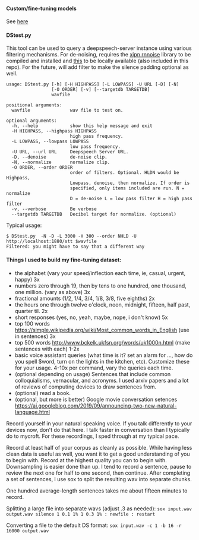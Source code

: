 
#### Custom/fine-tuning models

See [here](DScustommodel.md)

#### DStest.py

This tool can be used to query a deepspeech-server instance using various filtering mechanisms.  For de-noising, requires the [xipn rnnoise](https://github.com/xiph/rnnoise) library to be compiled and installed and [this](https://github.com/Shb742/rnnoise_python) to be locally available (also included in this repo).  For the future, will add filter to make the silence padding optional as well.

```$ python3 ./DStest.py -h
usage: DStest.py [-h] [-H HIGHPASS] [-L LOWPASS] -U URL [-D] [-N] 
                 [-O ORDER] [-v] [--targetdb TARGETDB]
                 wavfile

positional arguments:
  wavfile               wav file to test on.

optional arguments:
  -h, --help            show this help message and exit
  -H HIGHPASS, --highpass HIGHPASS
                        high pass frequency.
  -L LOWPASS, --lowpass LOWPASS
                        low pass frequency.
  -U URL, --url URL     Deepspeech Server URL.
  -D, --denoise         de-noise clip.
  -N, --normalize       normalize clip.
  -O ORDER, --order ORDER
                        order of filters. Optional. HLDN would be Highpass,
                        Lowpass, denoise, then normalize. If order is
                        specified, only items included are run. N = normalize
                        D = de-noise L = low pass filter H = high pass filter
  -v, --verbose         Be verbose
  --targetdb TARGETDB   Decibel target for normalize. (optional)
```

Typical usage:
```
$ DStest.py  -N -D -L 3000 -H 300 --order NHLD -U http://localhost:1880/stt $wavfile
Filtered: you might have to say that a different way
```

#### Things I used to build my fine-tuning dataset:

 - the alphabet (vary your speed/inflection each time, ie, casual, urgent, happy) 3x 
 - numbers zero through 19, then by tens to one hundred, one thousand, one million.  (vary as above) 3x
 - fractional amounts (1/2, 1/4, 3/4, 1/8, 3/8, five eighths) 2x
 - the hours one through twelve o'clock, noon, midnight, fifteen, half past, quarter til. 2x
 - short responses (yes, no, yeah, maybe, nope, i don't know) 5x 
 - top 100 words https://simple.wikipedia.org/wiki/Most_common_words_in_English (use in sentences) 3x
 - top 500 words http://www.bckelk.ukfsn.org/words/uk1000n.html (make sentences with each) 1-2x
 - basic voice assistant queries (what time is it? set an alarm for ..., how do you spell $word, turn on the lights in the kitchen, etc). Customize these for your usage.  4-10x per command, vary the queries each time.
 - (optional depending on usage) Sentences that include common colloquialisms, vernacular, and acronyms.  I used arxiv papers and a lot of reviews of computing devices to draw sentences from.
 - (optional) read a book. 
 - (optional, but more is better) Google movie conversation setences https://ai.googleblog.com/2019/09/announcing-two-new-natural-language.html

Record yourself in your natural speaking voice.  If you talk differently to your devices now, don't do that here.  I talk faster in conversation than I typically do to mycroft.  For these recordings, I sped through at my typical pace. 

Record at least half of your corpus as cleanly as possible.  While having less clean data is useful as well, you want it to get a good understanding of you to begin with.
Record at the highest quality you can to begin with.  Downsampling is easier done than up. 
I tend to record a sentence, pause to review the next one for half to one second, then continue.  After completing a set of sentences, I use sox to split the resulting wav into separate chunks.

One hundred average-length sentences takes me about fifteen minutes to record.

Splitting a large file into separate wavs (adjust .3 as needed):
```sox input.wav output.wav silence 1 0.1 1% 1 0.3 1% : newfile : restart ```

Converting a file to the default DS format:
```sox input.wav -c 1 -b 16 -r 16000 output.wav```
